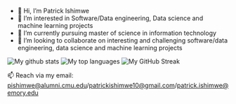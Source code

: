 - 👋 Hi, I’m Patrick Ishimwe
- 👀 I’m interested in Software/Data engineering, Data science and machine learning projects
- 🌱 I’m currently pursuing master of science in information technology
- 💞️ I’m looking to collaborate on interesting and challenging software/data engineering, data science and machine learning projects

![My github stats](https://github-readme-stats.vercel.app/api?username=pattyish&show_icons=true&theme=tokyonight)
![My top languages](https://github-readme-stats.anuraghazra1.vercel.app/api/top-langs/?username=pattyish&layout=compact&theme=tokyonight)
![My GitHub Streak](https://github-readme-streak-stats.herokuapp.com?user=pattyish&theme=algolia&date_format=M%20j%5B%2C%20Y%5D)



📫 Reach via my email: pishimwe@alumni.cmu.edu/patrickishimwe10@gmail.com/patrick.ishimwe@emory.edu

<!---
pattyish/pattyish is a ✨ special ✨ repository because its `README.md` (this file) appears on your GitHub profile.
You can click the Preview link to take a look at your changes.
--->

